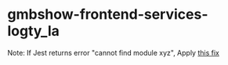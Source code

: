 # gmbshow-frontend-services-logty_la

Note: If Jest returns error "cannot find module xyz",
Apply [this fix]("https://stackoverflow.com/questions/12594541/npm-global-install-cannot-find-module")
